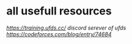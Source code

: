 # all usefull resources 
*https://training.ufds.cc/*
*discord serever of ufds*
*https://codeforces.com/blog/entry/74684*
